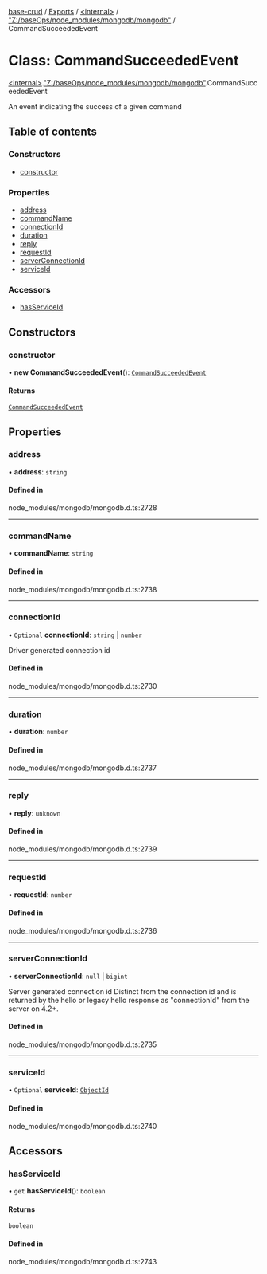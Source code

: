 [base-crud](../README.md) / [Exports](../modules.md) / [\<internal\>](../modules/internal_.md) / ["Z:/baseOps/node\_modules/mongodb/mongodb"](../modules/internal_._Z__baseOps_node_modules_mongodb_mongodb_.md) / CommandSucceededEvent

# Class: CommandSucceededEvent

[\<internal\>](../modules/internal_.md).["Z:/baseOps/node\_modules/mongodb/mongodb"](../modules/internal_._Z__baseOps_node_modules_mongodb_mongodb_.md).CommandSucceededEvent

An event indicating the success of a given command

## Table of contents

### Constructors

- [constructor](internal_._Z__baseOps_node_modules_mongodb_mongodb_.CommandSucceededEvent.md#constructor)

### Properties

- [address](internal_._Z__baseOps_node_modules_mongodb_mongodb_.CommandSucceededEvent.md#address)
- [commandName](internal_._Z__baseOps_node_modules_mongodb_mongodb_.CommandSucceededEvent.md#commandname)
- [connectionId](internal_._Z__baseOps_node_modules_mongodb_mongodb_.CommandSucceededEvent.md#connectionid)
- [duration](internal_._Z__baseOps_node_modules_mongodb_mongodb_.CommandSucceededEvent.md#duration)
- [reply](internal_._Z__baseOps_node_modules_mongodb_mongodb_.CommandSucceededEvent.md#reply)
- [requestId](internal_._Z__baseOps_node_modules_mongodb_mongodb_.CommandSucceededEvent.md#requestid)
- [serverConnectionId](internal_._Z__baseOps_node_modules_mongodb_mongodb_.CommandSucceededEvent.md#serverconnectionid)
- [serviceId](internal_._Z__baseOps_node_modules_mongodb_mongodb_.CommandSucceededEvent.md#serviceid)

### Accessors

- [hasServiceId](internal_._Z__baseOps_node_modules_mongodb_mongodb_.CommandSucceededEvent.md#hasserviceid)

## Constructors

### constructor

• **new CommandSucceededEvent**(): [`CommandSucceededEvent`](internal_._Z__baseOps_node_modules_mongodb_mongodb_.CommandSucceededEvent.md)

#### Returns

[`CommandSucceededEvent`](internal_._Z__baseOps_node_modules_mongodb_mongodb_.CommandSucceededEvent.md)

## Properties

### address

• **address**: `string`

#### Defined in

node_modules/mongodb/mongodb.d.ts:2728

___

### commandName

• **commandName**: `string`

#### Defined in

node_modules/mongodb/mongodb.d.ts:2738

___

### connectionId

• `Optional` **connectionId**: `string` \| `number`

Driver generated connection id

#### Defined in

node_modules/mongodb/mongodb.d.ts:2730

___

### duration

• **duration**: `number`

#### Defined in

node_modules/mongodb/mongodb.d.ts:2737

___

### reply

• **reply**: `unknown`

#### Defined in

node_modules/mongodb/mongodb.d.ts:2739

___

### requestId

• **requestId**: `number`

#### Defined in

node_modules/mongodb/mongodb.d.ts:2736

___

### serverConnectionId

• **serverConnectionId**: ``null`` \| `bigint`

Server generated connection id
Distinct from the connection id and is returned by the hello or legacy hello response as "connectionId" from the server on 4.2+.

#### Defined in

node_modules/mongodb/mongodb.d.ts:2735

___

### serviceId

• `Optional` **serviceId**: [`ObjectId`](internal_._Z__baseOps_node_modules_mongodb_mongodb_.BSON.ObjectId.md)

#### Defined in

node_modules/mongodb/mongodb.d.ts:2740

## Accessors

### hasServiceId

• `get` **hasServiceId**(): `boolean`

#### Returns

`boolean`

#### Defined in

node_modules/mongodb/mongodb.d.ts:2743
